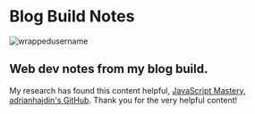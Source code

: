 # Blog Build Notes
<p align="left"> <img src="https://komarev.com/ghpvc/?username=BlogBuildNotes&label=Repository%20views&color=0e75b6&style=flat" alt="wrappedusername" /> </p>

## Web dev notes from my blog build.
My research has found this content helpful, [JavaScript Mastery](https://youtu.be/HYv55DhgTuA), 
[adrianhajdin's GitHub](https://github.com/adrianhajdin/project_graphql_blog). Thank you for the very helpful content!
